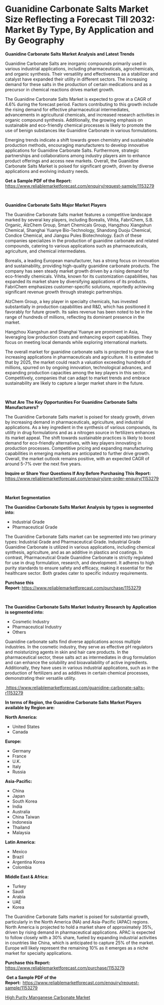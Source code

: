 <p><h1>Guanidine Carbonate Salts Market Size Reflecting a Forecast Till 2032: Market By Type, By Application and By Geography</h1></p><p><strong>Guanidine Carbonate Salts Market Analysis and Latest Trends</strong></p>
<p><p>Guanidine Carbonate Salts are inorganic compounds primarily used in various industrial applications, including pharmaceuticals, agrochemicals, and organic synthesis. Their versatility and effectiveness as a stabilizer and catalyst have expanded their utility in different sectors. The increasing demand for these salts in the production of certain medications and as a precursor in chemical reactions drives market growth.</p><p>The Guanidine Carbonate Salts Market is expected to grow at a CAGR of 4.6% during the forecast period. Factors contributing to this growth include the rising demand for effective pharmaceutical intermediates, advancements in agricultural chemicals, and increased research activities in organic compound synthesis. Additionally, the growing emphasis on sustainable and eco-friendly chemical processes is likely to promote the use of benign substances like Guanidine Carbonate in various formulations.</p><p>Emerging trends indicate a shift towards green chemistry and sustainable production methods, encouraging manufacturers to develop innovative applications for Guanidine Carbonate Salts. Furthermore, strategic partnerships and collaborations among industry players aim to enhance product offerings and access new markets. Overall, the Guanidine Carbonate Salts Market is poised for significant growth, driven by diverse applications and evolving industry needs.</p></p>
<p><strong>Get a Sample PDF of the Report:&nbsp;</strong> <a href="https://www.reliablemarketforecast.com/enquiry/request-sample/1153279?utm_campaign=1893&utm_medium=2&utm_source=Github&utm_content=ia&utm_term=05022025&utm_id=guanidine-carbonate-salts">https://www.reliablemarketforecast.com/enquiry/request-sample/1153279</a></p>
<p>&nbsp;</p>
<p><strong>Guanidine Carbonate Salts Major Market Players</strong></p>
<p><p>The Guanidine Carbonate Salts market features a competitive landscape marked by several key players, including Borealis, Vihita, FabriChem, S.B. Organic, AlzChem Group, Smart Chemicals Group, Hangzhou Xiangshun Chemical, Shanghai Yuanye Bio-Technology, Shandong Duoju Chemical, Condice Chemical, and Jiangsu Pules Biotechnology. Each of these companies specializes in the production of guanidine carbonate and related compounds, catering to various applications such as pharmaceuticals, agriculture, and chemical intermediates.</p><p>Borealis, a leading European manufacturer, has a strong focus on innovation and sustainability, providing high-quality guanidine carbonate products. The company has seen steady market growth driven by a rising demand for eco-friendly chemicals. Vihita, known for its customization capabilities, has expanded its market share by diversifying applications of its products. FabriChem emphasizes customer-specific solutions, reportedly achieving significant revenue growth through strategic partnerships.</p><p>AlzChem Group, a key player in specialty chemicals, has invested substantially in production capabilities and R&D, which has positioned it favorably for future growth. Its sales revenue has been noted to be in the range of hundreds of millions, reflecting its dominant presence in the market.</p><p>Hangzhou Xiangshun and Shanghai Yuanye are prominent in Asia, leveraging low production costs and enhancing export capabilities. They focus on meeting local demands while exploring international markets.</p><p>The overall market for guanidine carbonate salts is projected to grow due to increasing applications in pharmaceuticals and agriculture. It is estimated that by 2025, the market could reach a valuation exceeding hundreds of millions, spurred on by ongoing innovation, technological advances, and expanding production capacities among the key players in this sector. Competitively, companies that can adapt to market trends and embrace sustainability are likely to capture a larger market share in the future.</p></p>
<p>&nbsp;</p>
<p><strong>What Are The Key Opportunities For Guanidine Carbonate Salts Manufacturers?</strong></p>
<p><p>The Guanidine Carbonate Salts market is poised for steady growth, driven by increasing demand in pharmaceuticals, agriculture, and industrial applications. As a key ingredient in the synthesis of various compounds, its utility in drug formulations and as a nitrogen source in fertilizers enhances its market appeal. The shift towards sustainable practices is likely to boost demand for eco-friendly alternatives, with key players innovating in production processes. Competitive pricing and expanding manufacturing capabilities in emerging markets are anticipated to further drive growth. Overall, the market outlook remains positive, with an expected CAGR of around 5-7% over the next five years.</p></p>
<p><strong>Inquire or Share Your Questions If Any Before Purchasing This Report:</strong> <a href="https://www.reliablemarketforecast.com/enquiry/pre-order-enquiry/1153279?utm_campaign=1893&utm_medium=2&utm_source=Github&utm_content=ia&utm_term=05022025&utm_id=guanidine-carbonate-salts">https://www.reliablemarketforecast.com/enquiry/pre-order-enquiry/1153279</a></p>
<p>&nbsp;</p>
<p><strong>Market Segmentation</strong></p>
<p><strong>The Guanidine Carbonate Salts Market Analysis by types is segmented into:</strong></p>
<p><ul><li>Industrial Grade</li><li>Pharmaceutical Grade</li></ul></p>
<p><p>The Guanidine Carbonate Salts market can be segmented into two primary types: Industrial Grade and Pharmaceutical Grade. Industrial Grade Guanidine Carbonate is utilized in various applications, including chemical synthesis, agriculture, and as an additive in plastics and coatings. In contrast, Pharmaceutical Grade Guanidine Carbonate is strictly regulated for use in drug formulation, research, and development. It adheres to high purity standards to ensure safety and efficacy, making it essential for the healthcare sector. Both grades cater to specific industry requirements.</p></p>
<p><strong>Purchase this Report:&nbsp;</strong><a href="https://www.reliablemarketforecast.com/purchase/1153279?utm_campaign=1893&utm_medium=2&utm_source=Github&utm_content=ia&utm_term=05022025&utm_id=guanidine-carbonate-salts">https://www.reliablemarketforecast.com/purchase/1153279</a></p>
<p>&nbsp;</p>
<p><strong>The Guanidine Carbonate Salts Market Industry Research by Application is segmented into:</strong></p>
<p><ul><li>Cosmetic Industry</li><li>Pharmaceutical Industry</li><li>Others</li></ul></p>
<p><p>Guanidine carbonate salts find diverse applications across multiple industries. In the cosmetic industry, they serve as effective pH regulators and moisturizing agents in skin and hair care products. In the pharmaceutical sector, these salts act as intermediates in drug formulation and can enhance the solubility and bioavailability of active ingredients. Additionally, they have uses in various industrial applications, such as in the production of fertilizers and as additives in certain chemical processes, demonstrating their versatile utility.</p></p>
<p><a href="https://www.reliablemarketforecast.com/guanidine-carbonate-salts-r1153279?utm_campaign=1893&utm_medium=2&utm_source=Github&utm_content=ia&utm_term=05022025&utm_id=guanidine-carbonate-salts">&nbsp;https://www.reliablemarketforecast.com/guanidine-carbonate-salts-r1153279</a></p>
<p><strong>In terms of Region, the Guanidine Carbonate Salts Market Players available by Region are:</strong></p>
<p>
    <p> <strong> North America: </strong>
        <ul>
            <li>United States</li>
            <li>Canada</li>
        </ul>
        </p> 
    <p> <strong> Europe: </strong>
        <ul>
            <li>Germany</li>
            <li>France</li>
            <li>U.K.</li>
            <li>Italy</li>
            <li>Russia</li>
        </ul>
        </p> 
    <p> <strong> Asia-Pacific: </strong>
        <ul>
            <li>China</li>
            <li>Japan</li>
            <li>South Korea</li>
            <li>India</li>
            <li>Australia</li>
            <li>China Taiwan</li>
            <li>Indonesia</li>
            <li>Thailand</li>
            <li>Malaysia</li>
        </ul>
        </p> 
    <p> <strong> Latin America: </strong>
        <ul>
            <li>Mexico</li>
            <li>Brazil</li>
            <li>Argentina Korea</li>
            <li>Colombia</li>
        </ul>
        </p> 
    <p> <strong> Middle East & Africa: </strong>
        <ul>
            <li>Turkey</li>
            <li>Saudi</li>
            <li>Arabia</li>
            <li>UAE</li>
            <li>Korea</li>
        </ul>
    </p>
    </p>
<p><p>The Guanidine Carbonate Salts market is poised for substantial growth, particularly in the North America (NA) and Asia-Pacific (APAC) regions. North America is projected to hold a market share of approximately 35%, driven by rising demand in pharmaceutical applications. APAC is expected to follow closely with a 30% share, fueled by expanding industrial activities in countries like China, which is anticipated to capture 25% of the market. Europe will likely represent the remaining 10% as it emerges as a niche market for specialty applications.</p></p>
<p><strong>Purchase this Report: </strong><a href="https://www.reliablemarketforecast.com/purchase/1153279?utm_campaign=1893&utm_medium=2&utm_source=Github&utm_content=ia&utm_term=05022025&utm_id=guanidine-carbonate-salts">https://www.reliablemarketforecast.com/purchase/1153279</a></p>
<p>&nbsp;<strong>Get a Sample PDF of the Report:&nbsp;&nbsp;</strong><a href="https://www.reliablemarketforecast.com/enquiry/request-sample/1153279?utm_campaign=1893&utm_medium=2&utm_source=Github&utm_content=ia&utm_term=05022025&utm_id=guanidine-carbonate-salts">https://www.reliablemarketforecast.com/enquiry/request-sample/1153279</a></p>
<p><strong></strong></p>
<p><p><a href="https://github.com/PeterParrish5/Market-Research-Report-List-7/blob/main/high-purity-manganese-carbonate-market.md?utm_campaign=1893&utm_medium=2&utm_source=Github&utm_content=ia&utm_term=05022025&utm_id=guanidine-carbonate-salts">High Purity Manganese Carbonate Market</a></p></p>
